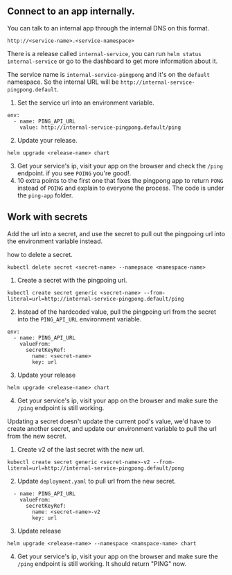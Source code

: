## Connect to an app internally.

You can talk to an internal app through the internal DNS on this format.
```
http://<service-name>.<service-namespace>
```
There is a release called `internal-service`, you can run `helm status internal-service` or go to the dashboard to get more information about it. 

The service name is `internal-service-pingpong` and it's on the `default` namespace.
So the internal URL will be `http://internal-service-pingpong.default`.

1. Set the service url into an environment variable.
```
env:
  - name: PING_API_URL
    value: http://internal-service-pingpong.default/ping
```
2. Update your release.
```
helm upgrade <release-name> chart
```
3. Get your service's ip, visit your app on the browser and check the `/ping` endpoint. if you see `POING` you're good!.
4. 10 extra points to the first one that fixes the pingpong app to return `PONG` instead of `POING` and explain to everyone the process. The code is under the `ping-app` folder.

## Work with secrets
Add the url into a secret, and use the secret to pull out the pingpoing url into the environment variable instead.

how to delete a secret.
```
kubectl delete secret <secret-name> --namepsace <namespace-name>
```

1. Create a secret with the pingpoing url.
```
kubectl create secret generic <secret-name> --from-literal=url=http://internal-service-pingpong.default/ping
```
2. Instead of the hardcoded value, pull the pingpoing url from the secret into the `PING_API_URL` environment variable.
```
env:
  - name: PING_API_URL
    valueFrom:
      secretKeyRef:
        name: <secret-name>
        key: url
```
3. Update your release
```
helm upgrade <release-name> chart
```
4. Get your service's ip, visit your app on the browser and make sure the `/ping` endpoint is still working.

Updating a secret doesn't update the current pod's value, we'd have to create another secret, and update our environment variable to pull the url from the new secret.

1. Create v2 of the last secret with the new url.
```
kubectl create secret generic <secret-name>-v2 --from-literal=url=http://internal-service-pingpong.default/pong
```
2. Update `deployment.yaml` to pull url from the new secret.
```
  - name: PING_API_URL
    valueFrom:
      secretKeyRef:
        name: <secret-name>-v2
        key: url
```
3. Update release
```
helm upgrade <release-name> --namespace <namspace-name> chart
```
4. Get your service's ip, visit your app on the browser and make sure the `/ping` endpoint is still working. It should return "PING" now.
